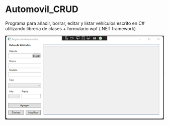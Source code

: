 # Automovil_CRUD
Programa para añadir, borrar, editar y listar vehículos escrito en C# utilizando librería de clases + formulario wpf (.NET framework) 

![alt text](https://github.com/mahtor93/Automovil_CRUD/blob/main/vistaPrevia.png)
